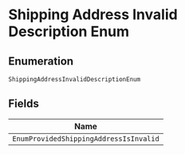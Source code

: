 
# Shipping Address Invalid Description Enum

## Enumeration

`ShippingAddressInvalidDescriptionEnum`

## Fields

| Name |
|  --- |
| `EnumProvidedShippingAddressIsInvalid` |

